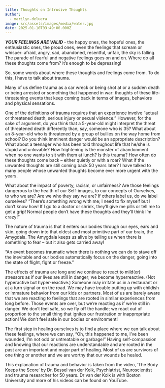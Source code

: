 ```yaml
---
title: Thoughts on Intrusive Thoughts
author:
  - marilyn-deluera
image: src/assets/images/media/water.jpg
date: 2025-01-10T03:49:00.000Z
---
```

***YOUR FEELINGS ARE VALID*** - the happy ones, the hopeful ones, the enthusiastic ones, the proud ones, even the feelings that scream or whisper: afraid, angry, sad, abandoned, resentful, unfair, the sky is falling. The parade of fearful and negative feelings goes on and on. Where do all these thoughts come from? It’s enough to be depressing!

So, some words about where these thoughts and feelings come from. To do this, I have to talk about trauma.

Many of us define trauma as a car wreck or being shot at or a sudden death or being arrested or something that happened in war: thoughts of these life-threatening events that keep coming back in terms of images, behaviors and physical sensations.

One of the definitions of trauma requires that an experience involve “actual or threatened death, serious injury or sexual violence.” However, for the sake of argument, do you think that a 5-year-old might interpret the threat of threatened death differently than, say, someone who is 35? What about an 8-year-old who is threatened by a group of bullies on the way home from school? Do you think imminent danger would be an appropriate description? What about a teenager who has been told throughout life that he/she is stupid and unlovable? How frightening is the monster of abandonment when no one wants to sit with them at lunch? Is this trauma? How often do these thoughts come back – either quietly or with a roar? What if the unwanted thoughts are still coming back 50 years later? I have talked to many people whose unwanted thoughts become ever more urgent with the years.

What about the impact of poverty, racism, or unfairness? Are those feelings dangerous to the health of our Self-images, to our concepts of Ourselves, to who we are? Are we who they say we are? If others label us, do we label ourselves? “There’s something wrong with me; I need to fix myself but I don’t know how! If I go to a doctor or shrink, they’ll give me pills or tell me to get a grip! Normal people don’t have these thoughts and they’ll think I’m crazy!”

The nature of trauma is that it enters our bodies through our eyes, ears and skin, going down into that oldest and most primitive part of our brain, the Amygdala. The Amygdala keeps us alive by telling us when there is something to fear – but it also gets carried away!

“An event becomes traumatic when there is nothing we can do to stave off the inevitable and our bodies automatically focus on the danger, going into the state of flight, fight or freeze.”

The effects of trauma are long and we continue to react to mild(er) stressors as if our lives are still in danger; we become hyperreactive. (Not hyperactive but hyper-**re**active.) Someone may irritate us in a restaurant or at a turn signal or on the road. We may have trouble putting up with childish or immature behavior from our kids or partners. Most of us are barely aware that we are reacting to feelings that are rooted in similar experiences from long before. Those events are over, but we’re reacting as if we’re still in danger. We don’t feel safe, so we fly off the handle; we react out of proportion to the small thing that ignites our frustration or inappropriate action! We don’t feel safe in our bodies or environment!

The first step in healing ourselves is to find a place where we can talk about these feelings, where we can say, “Oh, this happened to me, I’ve been wounded, I’m not odd or untreatable or garbage!” Having self-compassion and knowing that our reactions are understandable and are rooted in the past are an important and major part of healing. Most of us are survivors of one thing or another and we are worthy that our wounds be healed.

This explanation of trauma and behavior is taken from the video, ‘The Body Keeps the Score’ by Dr. Bessel van der Kolk, Psychiatrist, Neuroscientist and trauma researcher for 50 years. Dr van der Kolk is with Boston University and more of his videos can be found on YouTube.
